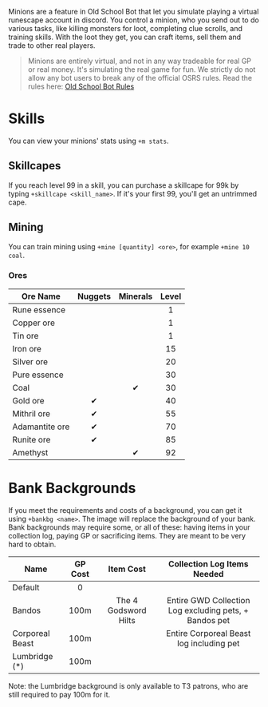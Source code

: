 Minions are a feature in Old School Bot that let you simulate playing a virtual runescape account in discord. You control a minion, who you send out to do various tasks, like killing monsters for loot, completing clue scrolls, and training skills. With the loot they get, you can craft items, sell them and trade to other real players.

> Minions are entirely virtual, and not in any way tradeable for real GP or real money. It's simulating the real game for fun. We strictly do not allow any bot users to break any of the official OSRS rules. Read the rules here: [Old School Bot Rules](https://www.oldschool.gg/oldschoolbot/rules)


# Skills

You can view your minions' stats using `+m stats`.

## Skillcapes

If you reach level 99 in a skill, you can purchase a skillcape for 99k by typing `+skillcape <skill_name>`. If it's your first 99, you'll get an untrimmed cape.

## Mining

You can train mining using `+mine [quantity] <ore>`, for example `+mine 10 coal`.

### Ores

| Ore Name | Nuggets | Minerals | Level |
| - | :-: | :-: | :-: |
| Rune essence |  |   | 1 |
| Copper ore |  |   | 1 |
| Tin ore |  |   | 1 |
| Iron ore |  |   | 15 |
| Silver ore |  |   | 20 |
| Pure essence |  |   | 30 |
| Coal |  |  ✔ | 30 |
| Gold ore | ✔ |   | 40 |
| Mithril ore | ✔ |   | 55 |
| Adamantite ore | ✔ |   | 70 |
| Runite ore | ✔ |   | 85 |
| Amethyst |  |  ✔ | 92 |

# Bank Backgrounds

If you meet the requirements and costs of a background, you can get it using `+bankbg <name>`. The image will replace the background of your bank. Bank backgrounds may require some, or all of these: having items in your collection log, paying GP or sacrificing items. They are meant to be very hard to obtain.

| Name | GP Cost | Item Cost | Collection Log Items Needed |
| - | :-: | :-: | :-: |
| Default | 0  |   |  |
| Bandos | 100m | The 4 Godsword Hilts | Entire GWD Collection Log excluding pets, + Bandos pet |
| Corporeal Beast | 100m  |   | Entire Corporeal Beast log including pet |
| Lumbridge (\*) | 100m  |   |  |

Note: the Lumbridge background is only available to T3 patrons, who are still required to pay 100m for it.

